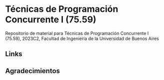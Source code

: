 # Técnicas de Programación Concurrente I (75.59)
Repositorio de material para Técnicas de Programación Concurrente I (75.59), 2023C2, Facultad de Ingeniería de la Universidad de Buenos Aires

## Links
[]()

## Agradecimientos
